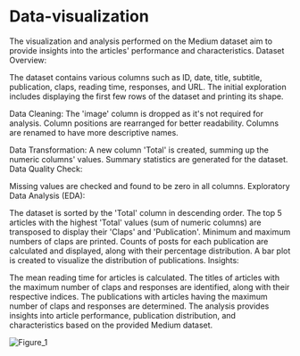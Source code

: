 # Data-visualization
The visualization and analysis performed on the Medium dataset aim to provide insights into the articles' performance and characteristics.
Dataset Overview:

The dataset contains various columns such as ID, date, title, subtitle, publication, claps, reading time, responses, and URL.
The initial exploration includes displaying the first few rows of the dataset and printing its shape.

Data Cleaning:
The 'image' column is dropped as it's not required for analysis.
Column positions are rearranged for better readability.
Columns are renamed to have more descriptive names.

Data Transformation:
A new column 'Total' is created, summing up the numeric columns' values.
Summary statistics are generated for the dataset.
Data Quality Check:

Missing values are checked and found to be zero in all columns.
Exploratory Data Analysis (EDA):

The dataset is sorted by the 'Total' column in descending order.
The top 5 articles with the highest 'Total' values (sum of numeric columns) are transposed to display their 'Claps' and 'Publication'.
Minimum and maximum numbers of claps are printed.
Counts of posts for each publication are calculated and displayed, along with their percentage distribution.
A bar plot is created to visualize the distribution of publications.
Insights:

The mean reading time for articles is calculated.
The titles of articles with the maximum number of claps and responses are identified, along with their respective indices.
The publications with articles having the maximum number of claps and responses are determined.
The analysis provides insights into article performance, publication distribution, and characteristics based on the provided Medium dataset.

![Figure_1](https://github.com/sahiba1919/Data-visualization/assets/98105737/8ce2d12a-d909-4b68-bf6a-ff0095c4a394)




